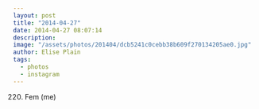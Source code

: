 ```yaml
---
layout: post
title: "2014-04-27"
date: 2014-04-27 08:07:14
description: 
image: "/assets/photos/201404/dcb5241c0cebb38b609f270134205ae0.jpg"
author: Elise Plain
tags: 
  - photos
  - instagram
---
```


220. Fem (me)
<p></p>
